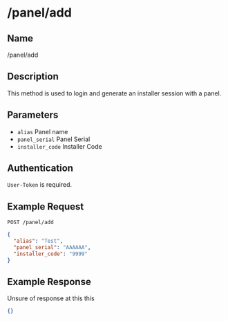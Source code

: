 # /panel/add

## Name
/panel/add

## Description
This method is used to login and generate an installer session with a panel.

## Parameters
- `alias` Panel name
- `panel_serial` Panel Serial
- `installer_code` Installer Code

## Authentication
`User-Token` is required.

## Example Request
`POST /panel/add`

```json
{
  "alias": "Test",
  "panel_serial": "AAAAAA",
  "installer_code": "9999"
}
```

## Example Response
Unsure of response at this this

```json
{}
```